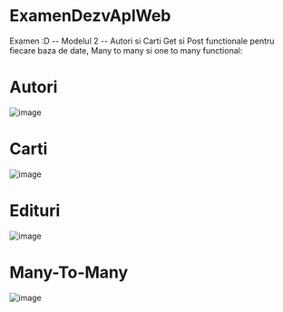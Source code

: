 # ExamenDezvAplWeb
Examen :D -- Modelul 2 -- Autori si Carti
Get si Post functionale pentru fiecare baza de date, Many to many si one to many functional:
# Autori
![image](https://github.com/SadCarrotMaru/ExamenDezvAplWeb/assets/85646597/915814cc-59c4-4f6a-964f-cc6ca4299068)
# Carti
![image](https://github.com/SadCarrotMaru/ExamenDezvAplWeb/assets/85646597/e4255296-8887-491e-a562-9b0c1f60d2e9)
# Edituri
![image](https://github.com/SadCarrotMaru/ExamenDezvAplWeb/assets/85646597/bae504d3-2880-45aa-8f52-a0901695c352)
# Many-To-Many
![image](https://github.com/SadCarrotMaru/ExamenDezvAplWeb/assets/85646597/e2393e07-be71-42aa-a726-c106c1012cb3)


